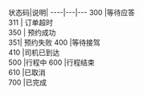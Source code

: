 状态码|说明|
----|---|---
300 |等待应答	
311 | 订单超时	
350 | 预约成功	
351| 预约失败
400 |等待接驾	
410 |司机已到达	
500 |行程中
600 |行程结束	
610 |已取消	
700 |已完成